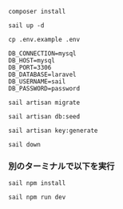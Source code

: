 `composer install`

`sail up -d`

`cp .env.example .env`

```
DB_CONNECTION=mysql
DB_HOST=mysql
DB_PORT=3306
DB_DATABASE=laravel
DB_USERNAME=sail
DB_PASSWORD=password
```

`sail artisan migrate`

`sail artisan db:seed`

`sail artisan key:generate`

`sail down`

### 別のターミナルで以下を実行

`sail npm install`

`sail npm run dev`
